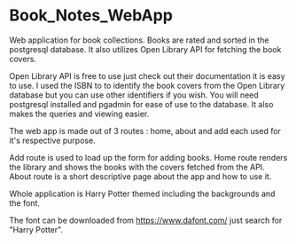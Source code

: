 # Book_Notes_WebApp
Web application for book collections. Books are rated and sorted in the postgresql database.  It also utilizes Open Library API for fetching the book covers. 


Open Library API is free to use just check out their documentation it is easy to use.
I used the ISBN to to identify the book covers from the Open Library database but you can use other identifiers if you wish.
You will need postgresql installed and pgadmin for ease of use to the database. It also makes the queries and viewing easier.

The web app is made out of 3 routes : home, about and add each used for it's respective purpose.

Add route is used to load up the form for adding books.
Home route renders the library and shows the books with the covers fetched from the API.
About route is a short descriptive page about the app and how to use it.

Whole application is Harry Potter themed including the backgrounds and the font.

The font can be downloaded from https://www.dafont.com/ just search for "Harry Potter".


